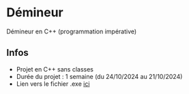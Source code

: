 # Démineur
Démineur en C++ (programmation impérative)
## Infos
 - Projet en C++ sans classes
 - Durée du projet : 1 semaine (du 24/10/2024 au 21/10/2024)
 - Lien vers le fichier .exe [ici](https://github.com/dark-dylan-93220/demineur/releases/tag/Release_Minesweeper_Gaming_Campus)
